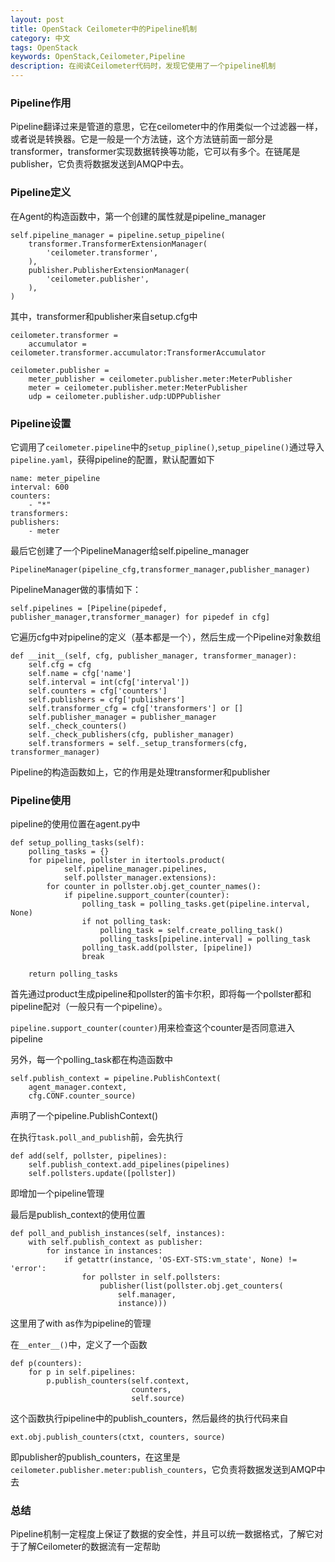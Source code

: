```yaml
---
layout: post
title: OpenStack Ceilometer中的Pipeline机制
category: 中文
tags: OpenStack
keywords: OpenStack,Ceilometer,Pipeline
description: 在阅读Ceilometer代码时，发现它使用了一个pipeline机制
---
```

### Pipeline作用
Pipeline翻译过来是管道的意思，它在ceilometer中的作用类似一个过滤器一样，或者说是转换器。它是一般是一个方法链，这个方法链前面一部分是transformer，transformer实现数据转换等功能，它可以有多个。在链尾是publisher，它负责将数据发送到AMQP中去。

### Pipeline定义
在Agent的构造函数中，第一个创建的属性就是pipeline_manager

    self.pipeline_manager = pipeline.setup_pipeline(
        transformer.TransformerExtensionManager(
            'ceilometer.transformer',
        ),
        publisher.PublisherExtensionManager(
            'ceilometer.publisher',
        ),
    )

其中，transformer和publisher来自setup.cfg中

    ceilometer.transformer =
        accumulator = ceilometer.transformer.accumulator:TransformerAccumulator

    ceilometer.publisher =
        meter_publisher = ceilometer.publisher.meter:MeterPublisher
        meter = ceilometer.publisher.meter:MeterPublisher
        udp = ceilometer.publisher.udp:UDPPublisher

### Pipeline设置
它调用了`ceilometer.pipeline`中的`setup_pipline()`,`setup_pipeline()`通过导入`pipeline.yaml`，获得pipeline的配置，默认配置如下

    name: meter_pipeline
    interval: 600
    counters:
        - "*"
    transformers:
    publishers:
        - meter

最后它创建了一个PipelineManager给self.pipeline_manager
    
    PipelineManager(pipeline_cfg,transformer_manager,publisher_manager)


PipelineManager做的事情如下：
    
    self.pipelines = [Pipeline(pipedef, publisher_manager,transformer_manager) for pipedef in cfg]

它遍历cfg中对pipeline的定义（基本都是一个），然后生成一个Pipeline对象数组

    def __init__(self, cfg, publisher_manager, transformer_manager):
        self.cfg = cfg
        self.name = cfg['name']
        self.interval = int(cfg['interval'])
        self.counters = cfg['counters']
        self.publishers = cfg['publishers']
        self.transformer_cfg = cfg['transformers'] or []
        self.publisher_manager = publisher_manager
        self._check_counters()
        self._check_publishers(cfg, publisher_manager)
        self.transformers = self._setup_transformers(cfg, transformer_manager)

Pipeline的构造函数如上，它的作用是处理transformer和publisher

### Pipeline使用
pipeline的使用位置在agent.py中

    def setup_polling_tasks(self):
        polling_tasks = {}
        for pipeline, pollster in itertools.product(
                self.pipeline_manager.pipelines,
                self.pollster_manager.extensions):
            for counter in pollster.obj.get_counter_names():
                if pipeline.support_counter(counter):
                    polling_task = polling_tasks.get(pipeline.interval, None)
                    if not polling_task:
                        polling_task = self.create_polling_task()
                        polling_tasks[pipeline.interval] = polling_task
                    polling_task.add(pollster, [pipeline])
                    break

        return polling_tasks

首先通过product生成pipeline和pollster的笛卡尔积，即将每一个pollster都和pipeline配对（一般只有一个pipeline）。

`pipeline.support_counter(counter)`用来检查这个counter是否同意进入pipeline

另外，每一个polling_task都在构造函数中

    self.publish_context = pipeline.PublishContext(
        agent_manager.context,
        cfg.CONF.counter_source)

声明了一个pipeline.PublishContext()

在执行`task.poll_and_publish`前，会先执行

    def add(self, pollster, pipelines):
        self.publish_context.add_pipelines(pipelines)
        self.pollsters.update([pollster])

即增加一个pipeline管理

最后是publish_context的使用位置

    def poll_and_publish_instances(self, instances):
        with self.publish_context as publisher:
            for instance in instances:
                if getattr(instance, 'OS-EXT-STS:vm_state', None) != 'error':
                    for pollster in self.pollsters:
                        publisher(list(pollster.obj.get_counters(
                            self.manager,
                            instance)))

这里用了with as作为pipeline的管理

在`__enter__()`中，定义了一个函数

    def p(counters):
        for p in self.pipelines:
            p.publish_counters(self.context,
                               counters,
                               self.source)

这个函数执行pipeline中的publish_counters，然后最终的执行代码来自

    ext.obj.publish_counters(ctxt, counters, source)

即publisher的publish_counters，在这里是`ceilometer.publisher.meter:publish_counters`，它负责将数据发送到AMQP中去

### 总结
Pipeline机制一定程度上保证了数据的安全性，并且可以统一数据格式，了解它对于了解Ceilometer的数据流有一定帮助

